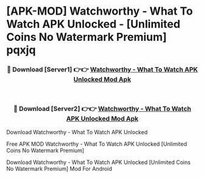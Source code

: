 # [APK-MOD] Watchworthy - What To Watch APK Unlocked - [Unlimited Coins No Watermark Premium] pqxjq



<div align="center">
<h3>🔴 Download [Server1] 👉👉 <a href="https://momento.my/?title=Watchworthy_-_What_To_Watch_APK_Unlocked">Watchworthy - What To Watch APK Unlocked Mod Apk</a></h3><br>

<h3>🔴 Download [Server2] 👉👉 <a href="https://momento.my/?title=Watchworthy_-_What_To_Watch_APK_Unlocked">Watchworthy - What To Watch APK Unlocked Mod Apk</a></h3>
</div>



Download Watchworthy - What To Watch APK Unlocked 

Free APK MOD Watchworthy - What To Watch APK Unlocked [Unlimited Coins No Watermark Premium]

Download Watchworthy - What To Watch APK Unlocked [Unlimited Coins No Watermark Premium] Mod For Android
